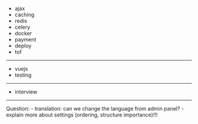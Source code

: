 - ajax
- caching 
- redis
- celery
- docker
- payment
- deploy
- tof

------------
- vuejs
- testing
------------
- interview

------------
Question:
    - translation: can we change the language from admin panel?
    - explain more about settings (ordering, structure importance)!!!


